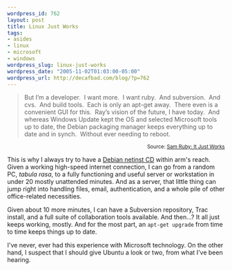 ```yaml
--- 
wordpress_id: 762
layout: post
title: Linux Just Works
tags: 
- asides
- linux
- microsoft
- windows
wordpress_slug: linux-just-works
wordpress_date: "2005-11-02T01:03:00-05:00"
wordpress_url: http://decafbad.com/blog/?p=762
---
```

<blockquote cite="http://www.intertwingly.net/blog/2005/11/01/It-Just-Works">But I’m a developer.  I want more.  I want ruby.  And subversion.  And cvs.  And build tools.  Each is only an apt-get away.  There even is a convenient GUI for this.  Ray’s vision of the future, I have today.  And whereas Windows Update kept the OS and selected Microsoft tools up to date, the Debian packaging manager keeps everything up to date and in synch.  Without ever needing to reboot.</blockquote>
<small style="text-align:right; display:block">Source: <a href="http://www.intertwingly.net/blog/2005/11/01/It-Just-Works">Sam Ruby: It Just Works</a></small>

This is why I always try to have a [Debian netinst CD][ni] within arm's reach.  Given a working high-speed internet connection, I can go from a random PC, *tabula rasa*, to a fully functioning and useful server or workstation in under 20 mostly unattended minutes.  And as a server, that little thing can jump right into handling files, email, authentication, and a whole pile of other office-related necessities.

Given about 10 more minutes, I can have a Subversion repository, Trac install, and a full suite of collaboration tools available.  And then...?  It all just keeps working, mostly.  And for the most part, an `apt-get upgrade` from time to time keeps things up to date.

I've never, ever had this experience with Microsoft technology.  On the other hand, I suspect that I should give Ubuntu a look or two, from what I've been hearing.

[ni]: http://www.debian.org/CD/netinst/

<!-- tags: linux microsoft windows -->
